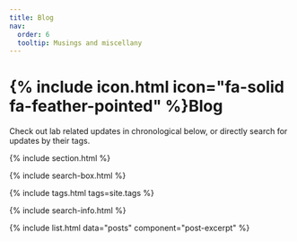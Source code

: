 ```yaml
---
title: Blog
nav:
  order: 6
  tooltip: Musings and miscellany
---
```


# {% include icon.html icon="fa-solid fa-feather-pointed" %}Blog

Check out lab related updates in chronological below, or directly search for updates by their tags.

{% include section.html %}

{% include search-box.html %}

{% include tags.html tags=site.tags %}

{% include search-info.html %}

{% include list.html data="posts" component="post-excerpt" %}
